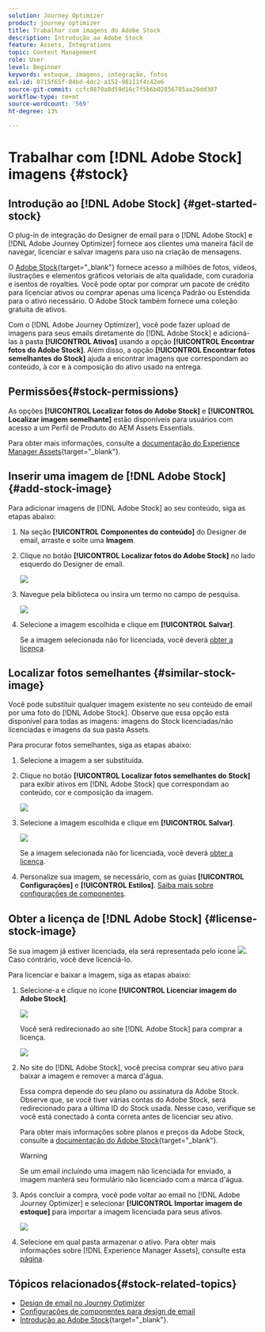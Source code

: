 ```yaml
---
solution: Journey Optimizer
product: journey optimizer
title: Trabalhar com imagens do Adobe Stock
description: Introdução ao Adobe Stock
feature: Assets, Integrations
topic: Content Management
role: User
level: Beginner
keywords: estoque, imagens, integração, fotos
exl-id: 0715f65f-04bd-4dc2-a152-98111f4c42e6
source-git-commit: ccfc0870a8d59d16c7f5b6b02856785aa28dd307
workflow-type: tm+mt
source-wordcount: '569'
ht-degree: 13%

---
```


# Trabalhar com [!DNL Adobe Stock] imagens {#stock}

## Introdução ao [!DNL Adobe Stock] {#get-started-stock}

O plug-in de integração do Designer de email para o [!DNL Adobe Stock] e [!DNL Adobe Journey Optimizer] fornece aos clientes uma maneira fácil de navegar, licenciar e salvar imagens para uso na criação de mensagens.

O [Adobe Stock](https://helpx.adobe.com/stock/get-started.html){target="_blank"} fornece acesso a milhões de fotos, vídeos, ilustrações e elementos gráficos vetoriais de alta qualidade, com curadoria e isentos de royalties. Você pode optar por comprar um pacote de crédito para licenciar ativos ou comprar apenas uma licença Padrão ou Estendida para o ativo necessário. O Adobe Stock também fornece uma coleção gratuita de ativos.

Com o [!DNL Adobe Journey Optimizer], você pode fazer upload de imagens para seus emails diretamente do [!DNL Adobe Stock] e adicioná-las à pasta **[!UICONTROL Ativos]** usando a opção **[!UICONTROL Encontrar fotos do Adobe Stock]**. Além disso, a opção **[!UICONTROL Encontrar fotos semelhantes do Stock]** ajuda a encontrar imagens que correspondam ao conteúdo, à cor e à composição do ativo usado na entrega.

## Permissões{#stock-permissions}

As opções **[!UICONTROL Localizar fotos do Adobe Stock]** e **[!UICONTROL Localizar imagem semelhante]** estão disponíveis para usuários com acesso a um Perfil de Produto do AEM Assets Essentials.

Para obter mais informações, consulte a [documentação do Experience Manager Assets](https://experienceleague.adobe.com/docs/experience-manager-assets-essentials/help/get-started-admins/deploy-administer.html#add-users-to-essentials){target="_blank"}.

## Inserir uma imagem de [!DNL Adobe Stock] {#add-stock-image}

Para adicionar imagens de [!DNL Adobe Stock] ao seu conteúdo, siga as etapas abaixo:

1. Na seção **[!UICONTROL Componentes do conteúdo]** do Designer de email, arraste e solte uma **Imagem**.

1. Clique no botão **[!UICONTROL Localizar fotos do Adobe Stock]** no lado esquerdo do Designer de email.

   ![](assets/stock-find-photos.png)

1. Navegue pela biblioteca ou insira um termo no campo de pesquisa.

   ![](assets/stock-select-from-lib.png)

1. Selecione a imagem escolhida e clique em **[!UICONTROL Salvar]**.

   Se a imagem selecionada não for licenciada, você deverá [obter a licença](#license-stock-image).

## Localizar fotos semelhantes {#similar-stock-image}

Você pode substituir qualquer imagem existente no seu conteúdo de email por uma foto do [!DNL Adobe Stock]. Observe que essa opção está disponível para todas as imagens: imagens do Stock licenciadas/não licenciadas e imagens da sua pasta Assets.

Para procurar fotos semelhantes, siga as etapas abaixo:

1. Selecione a imagem a ser substituída.
1. Clique no botão **[!UICONTROL Localizar fotos semelhantes do Stock]** para exibir ativos em [!DNL Adobe Stock] que correspondam ao conteúdo, cor e composição da imagem.

   ![](assets/stock-similar.png)

1. Selecione a imagem escolhida e clique em **[!UICONTROL Salvar]**.

   ![](assets/stock-similar-results.png)

   Se a imagem selecionada não for licenciada, você deverá [obter a licença](#license-stock-image).

1. Personalize sua imagem, se necessário, com as guias **[!UICONTROL Configurações]** e **[!UICONTROL Estilos]**. [Saiba mais sobre configurações de componentes](../email/content-components.md).

## Obter a licença de [!DNL Adobe Stock] {#license-stock-image}

Se sua imagem já estiver licenciada, ela será representada pelo ícone ![](assets/stock_10.png). Caso contrário, você deve licenciá-lo.

Para licenciar e baixar a imagem, siga as etapas abaixo:

1. Selecione-a e clique no ícone **[!UICONTROL Licenciar imagem do Adobe Stock]**.

   ![](assets/stock-license-icon.png)

   Você será redirecionado ao site [!DNL Adobe Stock] para comprar a licença.

   ![](assets/stock-license-photo.png)

1. No site do [!DNL Adobe Stock], você precisa comprar seu ativo para baixar a imagem e remover a marca d&#39;água.

   Essa compra depende do seu plano ou assinatura da Adobe Stock. Observe que, se você tiver várias contas do Adobe Stock, será redirecionado para a última ID do Stock usada. Nesse caso, verifique se você está conectado à conta correta antes de licenciar seu ativo.

   Para obter mais informações sobre planos e preços da Adobe Stock, consulte a [documentação do Adobe Stock](https://stock.adobe.com/plans){target="_blank"}.

   >[!WARNING]
   > Se um email incluindo uma imagem não licenciada for enviado, a imagem manterá seu formulário não licenciado com a marca d&#39;água.

1. Após concluir a compra, você pode voltar ao email no [!DNL Adobe Journey Optimizer] e selecionar **[!UICONTROL Importar imagem de estoque]** para importar a imagem licenciada para seus ativos.

   ![](assets/stock_6.png)

1. Selecione em qual pasta armazenar o ativo. Para obter mais informações sobre [!DNL Experience Manager Assets], consulte esta [página](assets.md#get-started-assets).

## Tópicos relacionados{#stock-related-topics}

* [Design de email no Journey Optimizer](../email/get-started-email-design.md)
* [Configurações de componentes para design de email](../email/content-components.md)
* [Introdução ao Adobe Stock](https://helpx.adobe.com/stock/get-started.html){target="_blank"}.

